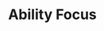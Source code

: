 ---
title: "Ability Focus"

feat:
  types: ["General"]
  description: |
    Choose one of the creature's special attacks.
  prerequisite: |
    Special attack.
  benefit: |
    Add +2 to the DC for all saving throws against the special attack on which the creature focuses.
  special: |
    A creature can gain this feat multiple times. Its effects do not stack. Each time the creature takes the feat it applies to a different special attack.
---